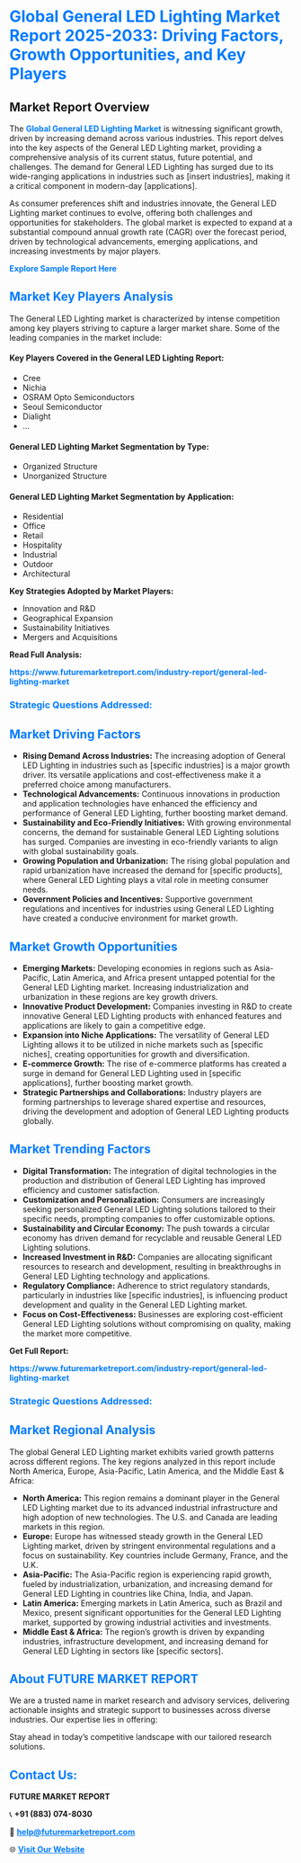 <h1 style="color: #007BFF;">Global General LED Lighting Market Report 2025-2033: Driving Factors, Growth Opportunities, and Key Players</h1>

<section id="overview">
<h2>Market Report Overview</h2>
<p>The <a href="https://www.futuremarketreport.com/industry-report/general-led-lighting-market" style="color: #007BFF; text-decoration: none;"><strong>Global General LED Lighting Market</strong></a> is witnessing significant growth, driven by increasing demand across various industries. This report delves into the key aspects of the General LED Lighting market, providing a comprehensive analysis of its current status, future potential, and challenges. The demand for General LED Lighting has surged due to its wide-ranging applications in industries such as [insert industries], making it a critical component in modern-day [applications].</p>
<p>As consumer preferences shift and industries innovate, the General LED Lighting market continues to evolve, offering both challenges and opportunities for stakeholders. The global market is expected to expand at a substantial compound annual growth rate (CAGR) over the forecast period, driven by technological advancements, emerging applications, and increasing investments by major players.</p>
</section>

<section id="overview">
<p><a href="https://www.futuremarketreport.com/request-sample/reportId=97551" style="color: #007BFF; text-decoration: none;"><strong>Explore Sample Report Here</strong></a></p>
</section>

<section id="key-players">
<h2 style="color: #007BFF;">Market Key Players Analysis</h2>
<p>The General LED Lighting market is characterized by intense competition among key players striving to capture a larger market share. Some of the leading companies in the market include:</p>
<h4>Key Players Covered in the General LED Lighting Report:</h4>
<ul><li>Cree</li><li>Nichia</li><li>OSRAM Opto Semiconductors</li><li>Seoul Semiconductor</li><li>Dialight</li><li>...</li></ul>
<h4>General LED Lighting Market Segmentation by Type:</h4>
<ul><li>Organized Structure</li><li>Unorganized Structure</li></ul>

<h4>General LED Lighting Market Segmentation by Application:</h4>
<ul><li>Residential</li><li>Office</li><li>Retail</li><li>Hospitality</li><li>Industrial</li><li>Outdoor</li><li>Architectural</li></ul>
<p><strong>Key Strategies Adopted by Market Players:</strong></p>
<ul>
<li>Innovation and R&D</li>
<li>Geographical Expansion</li>
<li>Sustainability Initiatives</li>
<li>Mergers and Acquisitions</li>
</ul>
</section>

<section>
<p><strong>Read Full Analysis: </strong></p><a href="https://www.futuremarketreport.com/industry-report/general-led-lighting-market" style="color: #007BFF; text-decoration: none;"><strong>https://www.futuremarketreport.com/industry-report/general-led-lighting-market</strong></a>
<h3 style="color: #007BFF;">Strategic Questions Addressed:</h3>
</section>

<section id="driving-factors">
<h2 style="color: #007BFF;">Market Driving Factors</h2>
<ul>
<li><strong>Rising Demand Across Industries:</strong> The increasing adoption of General LED Lighting in industries such as [specific industries] is a major growth driver. Its versatile applications and cost-effectiveness make it a preferred choice among manufacturers.</li>
<li><strong>Technological Advancements:</strong> Continuous innovations in production and application technologies have enhanced the efficiency and performance of General LED Lighting, further boosting market demand.</li>
<li><strong>Sustainability and Eco-Friendly Initiatives:</strong> With growing environmental concerns, the demand for sustainable General LED Lighting solutions has surged. Companies are investing in eco-friendly variants to align with global sustainability goals.</li>
<li><strong>Growing Population and Urbanization:</strong> The rising global population and rapid urbanization have increased the demand for [specific products], where General LED Lighting plays a vital role in meeting consumer needs.</li>
<li><strong>Government Policies and Incentives:</strong> Supportive government regulations and incentives for industries using General LED Lighting have created a conducive environment for market growth.</li>
</ul>
</section>

<section id="growth-opportunities">
<h2 style="color: #007BFF;">Market Growth Opportunities</h2>
<ul>
<li><strong>Emerging Markets:</strong> Developing economies in regions such as Asia-Pacific, Latin America, and Africa present untapped potential for the General LED Lighting market. Increasing industrialization and urbanization in these regions are key growth drivers.</li>
<li><strong>Innovative Product Development:</strong> Companies investing in R&D to create innovative General LED Lighting products with enhanced features and applications are likely to gain a competitive edge.</li>
<li><strong>Expansion into Niche Applications:</strong> The versatility of General LED Lighting allows it to be utilized in niche markets such as [specific niches], creating opportunities for growth and diversification.</li>
<li><strong>E-commerce Growth:</strong> The rise of e-commerce platforms has created a surge in demand for General LED Lighting used in [specific applications], further boosting market growth.</li>
<li><strong>Strategic Partnerships and Collaborations:</strong> Industry players are forming partnerships to leverage shared expertise and resources, driving the development and adoption of General LED Lighting products globally.</li>
</ul>
</section>

<section id="trending-factors">
<h2 style="color: #007BFF;">Market Trending Factors</h2>
<ul>
<li><strong>Digital Transformation:</strong> The integration of digital technologies in the production and distribution of General LED Lighting has improved efficiency and customer satisfaction.</li>
<li><strong>Customization and Personalization:</strong> Consumers are increasingly seeking personalized General LED Lighting solutions tailored to their specific needs, prompting companies to offer customizable options.</li>
<li><strong>Sustainability and Circular Economy:</strong> The push towards a circular economy has driven demand for recyclable and reusable General LED Lighting solutions.</li>
<li><strong>Increased Investment in R&D:</strong> Companies are allocating significant resources to research and development, resulting in breakthroughs in General LED Lighting technology and applications.</li>
<li><strong>Regulatory Compliance:</strong> Adherence to strict regulatory standards, particularly in industries like [specific industries], is influencing product development and quality in the General LED Lighting market.</li>
<li><strong>Focus on Cost-Effectiveness:</strong> Businesses are exploring cost-efficient General LED Lighting solutions without compromising on quality, making the market more competitive.</li>
</ul>
</section>

<section>
<p><strong>Get Full Report: </strong></p><a href="https://www.futuremarketreport.com/industry-report/general-led-lighting-market" style="color: #007BFF; text-decoration: none;"><strong>https://www.futuremarketreport.com/industry-report/general-led-lighting-market</strong></a>
<h3 style="color: #007BFF;">Strategic Questions Addressed:</h3>
</section>


<section id="regional-analysis">
<h2 style="color: #007BFF;">Market Regional Analysis</h2>
<p>The global General LED Lighting market exhibits varied growth patterns across different regions. The key regions analyzed in this report include North America, Europe, Asia-Pacific, Latin America, and the Middle East & Africa:</p>
<ul>
<li><strong>North America:</strong> This region remains a dominant player in the General LED Lighting market due to its advanced industrial infrastructure and high adoption of new technologies. The U.S. and Canada are leading markets in this region.</li>
<li><strong>Europe:</strong> Europe has witnessed steady growth in the General LED Lighting market, driven by stringent environmental regulations and a focus on sustainability. Key countries include Germany, France, and the U.K.</li>
<li><strong>Asia-Pacific:</strong> The Asia-Pacific region is experiencing rapid growth, fueled by industrialization, urbanization, and increasing demand for General LED Lighting in countries like China, India, and Japan.</li>
<li><strong>Latin America:</strong> Emerging markets in Latin America, such as Brazil and Mexico, present significant opportunities for the General LED Lighting market, supported by growing industrial activities and investments.</li>
<li><strong>Middle East & Africa:</strong> The region’s growth is driven by expanding industries, infrastructure development, and increasing demand for General LED Lighting in sectors like [specific sectors].</li>
</ul>
</section>

<footer>
<h2 style="color: #007BFF;">About FUTURE MARKET REPORT</h2>
<p>We are a trusted name in market research and advisory services, delivering actionable insights and strategic support to businesses across diverse industries. Our expertise lies in offering:</p>

<p>Stay ahead in today’s competitive landscape with our tailored research solutions.</p>

<h2 style="color: #007BFF;">Contact Us:</h2>
<p><strong>FUTURE MARKET REPORT</strong></p>
<p>📞 <strong>+91 (883) 074-8030</strong></p>
<p>📧 <strong><a href="mailto:help@futuremarketreport.com" style="color: #007BFF;">help@futuremarketreport.com</a></strong></p>
<p>🌐 <strong><a href="https://www.futuremarketreport.com/" style="color: #007BFF;">Visit Our Website</a></strong></p>
</footer>